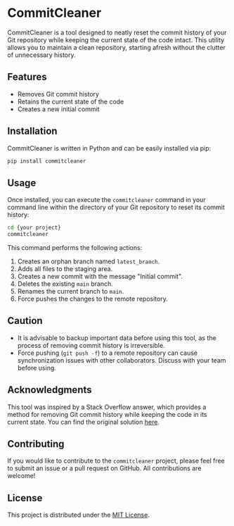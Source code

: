 # CommitCleaner

CommitCleaner is a tool designed to neatly reset the commit history of your Git repository while keeping the current state of the code intact. This utility allows you to maintain a clean repository, starting afresh without the clutter of unnecessary history.

## Features

- Removes Git commit history
- Retains the current state of the code
- Creates a new initial commit

## Installation

CommitCleaner is written in Python and can be easily installed via pip:

```bash
pip install commitcleaner
```

## Usage
Once installed, you can execute the `commitcleaner` command in your command line within the directory of your Git repository to reset its commit history:

```bash
cd {your project}
commitcleaner
```

This command performs the following actions:

1. Creates an orphan branch named `latest_branch`.
2. Adds all files to the staging area.
3. Creates a new commit with the message "Initial commit".
4. Deletes the existing `main` branch.
5. Renames the current branch to `main`.
6. Force pushes the changes to the remote repository.

## Caution
- It is advisable to backup important data before using this tool, as the process of removing commit history is irreversible.
- Force pushing (`git push -f`) to a remote repository can cause synchronization issues with other collaborators. Discuss with your team before using.

## Acknowledgments

This tool was inspired by a Stack Overflow answer, which provides a method for removing Git commit history while keeping the code in its current state. You can find the original solution [here](https://stackoverflow.com/a/26000395/10386667).

## Contributing
If you would like to contribute to the `commitcleaner` project, please feel free to submit an issue or a pull request on GitHub. All contributions are welcome!

## License
This project is distributed under the [MIT License](/LICENSE).
